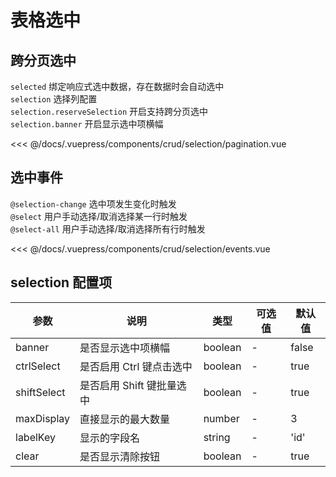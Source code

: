 # 表格选中


## 跨分页选中

`selected` 绑定响应式选中数据，存在数据时会自动选中 </br>
`selection` 选择列配置 </br>
`selection.reserveSelection` 开启支持跨分页选中 </br>
`selection.banner` 开启显示选中项横幅 </br>

<ClientOnly>
<common-code-format>
  <crud-selection-pagination slot="source"></crud-selection-pagination>
  
<<< @/docs/.vuepress/components/crud/selection/pagination.vue
</common-code-format>
</ClientOnly> 

## 选中事件

`@selection-change` 选中项发生变化时触发 </br>
`@select` 用户手动选择/取消选择某一行时触发 </br>
`@select-all` 用户手动选择/取消选择所有行时触发

<ClientOnly>
<common-code-format>
  <crud-selection-events slot="source"></crud-selection-events>
  
<<< @/docs/.vuepress/components/crud/selection/events.vue
</common-code-format>
</ClientOnly>


## selection 配置项

| 参数        | 说明                      | 类型    | 可选值 | 默认值 |
| ----------- | ------------------------- | ------- | ------ | ------ |
| banner      | 是否显示选中项横幅        | boolean | -      | false  |
| ctrlSelect  | 是否启用 Ctrl 键点击选中  | boolean | -      | true   |
| shiftSelect | 是否启用 Shift 键批量选中 | boolean | -      | true   |
| maxDisplay  | 直接显示的最大数量        | number  | -      | 3      |
| labelKey    | 显示的字段名              | string  | -      | 'id'   |
| clear       | 是否显示清除按钮          | boolean | -      | true   |
